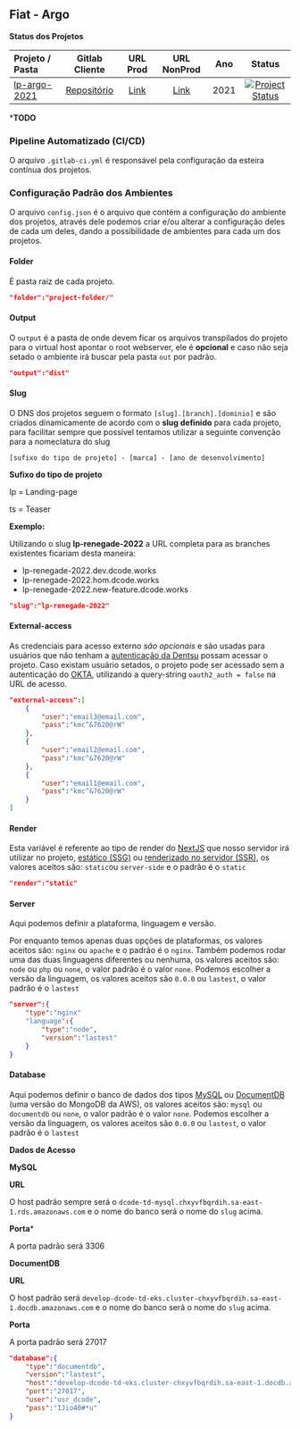 ﻿[client-repo]: https://gitlab.fcalatam.com/fca/commercial/bmc/landing-page/fiat/fiatargo
[client-url-prod]: https://argo.fiat.com.br
[client-url-nonprod]: https://fiat-lp-master-fiatargo.commercial-nonprod.fcalatam.com.br
[branch-main]: https://gitlab.digitalcode.com.br/stellantis/fiat/argo/argo-2021/-/tree/main
[project-status-inactive]: https://img.shields.io/badge/inativo-red
[project-status-active]: https://img.shields.io/badge/ativo-brightgreen

## Fiat - Argo

**Status dos Projetos**

Projeto / Pasta  | Gitlab Cliente | URL Prod | URL NonProd | Ano | Status |
| :--- | :---: | :---: | :---: |:---: | :---: |
| [lp-argo-2021][branch-main] | [Repositório][client-repo] | [Link][client-url-prod] | [Link][client-url-nonprod] | 2021 | [![Project Status][project-status-active]][client-url-prod] |

***TODO**
### Pipeline Automatizado (CI/CD)
O arquivo `.gitlab-ci.yml` é responsável pela configuração da esteira contínua dos projetos.

### Configuração Padrão dos Ambientes
O arquivo `config.json` é o arquivo que contém a configuração do ambiente dos projetos, através dele podemos criar e/ou alterar a configuração deles de cada um deles, dando a possibilidade de ambientes para cada um dos projetos.

#### Folder
É pasta raiz de cada projeto.
```json
"folder":"project-folder/"
```
#### Output
O `output` é a pasta de onde devem ficar os arquivos transpilados do projeto para o virtual host apontar o root webserver, ele é **opcional** e caso não seja setado o ambiente irá buscar pela pasta `out` por padrão.
```json
"output":"dist"
```

#### Slug
O DNS dos projetos seguem o formato `[slug].[branch].[dominio]` e são criados dinamicamente de acordo com o **slug definido** para cada projeto, para facilitar sempre que possível tentamos utilizar a seguinte convenção para a nomeclatura do slug

`[sufixo do tipo de projeto] - [marca] - [ano de desenvolvimento]`

**Sufixo do tipo de projeto**

lp = Landing-page

ts = Teaser

**Exemplo:**

Utilizando o slug **lp-renegade-2022** a URL completa para as branches existentes ficariam desta maneira:
- lp-renegade-2022.dev.dcode.works
- lp-renegade-2022.hom.dcode.works
- lp-renegade-2022.new-feature.dcode.works

```json
"slug":"lp-renegade-2022"
```

#### External-access
As credenciais para acesso externo *são opcionais* e são usadas para usuários que não tenham a [autenticação da Dentsu](https://myapps.dentsu.com/home/oidc_client/0oa6sxh2pwhyv1TOB0i7/aln2ysuixJR74D7Lc0g6) possam acessar o projeto.
Caso existam usuário setados, o projeto pode ser acessado sem a autenticação do [OKTA](https://myapps.dentsu.com/), utilizando a query-string `oauth2_auth = false` na URL de acesso.
```json
"external-access":[
	{
		"user":"email3@email.com",
		"pass":"kmc^&7620@rW"
	},
	{
		"user":"email2@email.com",
		"pass":"kmc^&7620@rW"
	},
	{
		"user":"email1@email.com",
		"pass":"kmc^&7620@rW"
	}
]
```

#### Render
Esta variável é referente ao tipo de render do [NextJS](https://nextjs.org/) que nosso servidor irá utilizar no projeto, [estático (SSG)](https://nextjs.org/docs/basic-features/static-file-serving) ou [renderizado no servidor (SSR)](https://nextjs.org/docs/basic-features/pages#server-side-rendering), os valores aceitos são: `static`ou `server-side` e o padrão é o `static`
```json
"render":"static"
```
#### Server
Aqui podemos definir a plataforma, linguagem e versão.

Por enquanto temos apenas duas opções de plataformas, os valores aceitos são: `nginx` ou `apache` e o padrão é o `nginx`.
Também podemos rodar uma das duas linguagens diferentes ou nenhuma, os valores aceitos são: `node` ou `php` ou `none`, o valor padrão é o valor `none`.
Podemos escolher a versão da linguagem, os valores aceitos são `0.0.0` ou `lastest`, o valor padrão é o `lastest`

```json
"server":{
	"type":"nginx"
	"language":{
		"type":"node",
		"version":"lastest"
	}
}
```

#### Database
Aqui podemos definir o banco de dados dos tipos [MySQL](https://www.mysql.com/) ou [DocumentDB](https://aws.amazon.com/pt/documentdb/) (uma versão do MongoDB da AWS), os valores aceitos são: `mysql` ou `documentdb` ou `none`, o valor padrão é o valor `none`.
Podemos escolher a versão da linguagem, os valores aceitos são `0.0.0` ou `lastest`, o valor padrão é o `lastest`

**Dados de Acesso**

**MySQL**

**URL**

O host padrão sempre será o `dcode-td-mysql.chxyvfbqrdih.sa-east-1.rds.amazonaws.com` e o nome do banco será o nome do `slug` acima.

**Porta***

A porta padrão será 3306

**DocumentDB**

**URL**

O host padrão será `develop-dcode-td-eks.cluster-chxyvfbqrdih.sa-east-1.docdb.amazonaws.com` e o nome do banco será o nome do `slug` acima.

**Porta**

A porta padrão será 27017

```json
"database":{
	"type":"documentdb",
	"version":"lastest",
	"host":"develop-dcode-td-eks.cluster-chxyvfbqrdih.sa-east-1.docdb.amazonaws.com",
	"port":"27017",
	"user":"usr_dcode",
	"pass":"IJio40#*u"
}
```
